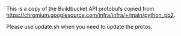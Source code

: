 This is a copy of the Buildbucket API protobufs copied from
https://chromium.googlesource.com/infra/infra/+/main/python_pb2.

Please use update.sh when you need to update the protos.
